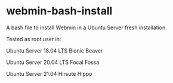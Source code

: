 # webmin-bash-install

A bash file to install Webmin in a Ubuntu Server fresh installation.

Tested as root user in:

Ubuntu Server 18.04 LTS Bionic Beaver

Ubuntu Server 20.04 LTS Focal Fossa

Ubuntu Server 21.04 Hirsute Hippo
